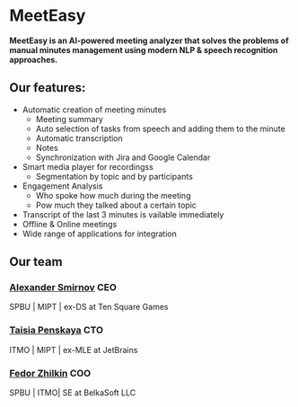 # MeetEasy
**MeetEasy is an AI-powered meeting analyzer that solves the problems of manual minutes management using modern NLP & speech recognition approaches.**

## Our features:
- Automatic creation of meeting minutes
  - Meeting summary
  - Auto selection of tasks from speech and adding them to the minute
  - Automatic transcription
  - Notes
  - Synchronization with Jira and Google Calendar
- Smart media player for recordingss
  - Segmentation by topic and by participants
- Engagement Analysis
  - Who spoke how much during the meeting 
  - Рow much they talked about a certain topic 
- Transcript of the last 3 minutes is vailable immediately
- Offline & Online meetings
- Wide range of applications for integration

## Our team
### [Alexander Smirnov](https://t.me/furiousteabag) CEO
SPBU | MIPT | ex-DS at Ten Square Games

### [Taisia Penskaya](https://t.me/taya_penskaya) CTO
ITMO | MIPT | ex-MLE at JetBrains

### [Fedor Zhilkin](https://t.me/feodoros) COO
SPBU | ITMO| SE at BelkaSoft LLC
